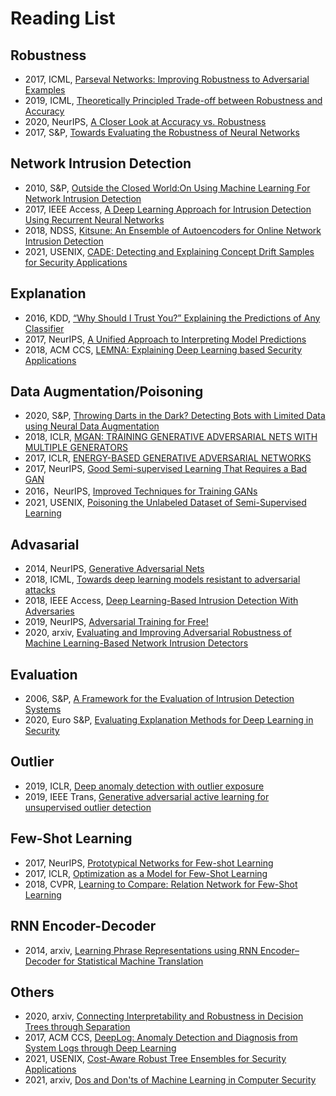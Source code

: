 
# Reading List

## Robustness
* 2017, ICML, [Parseval Networks: Improving Robustness to Adversarial Examples](http://proceedings.mlr.press/v70/cisse17a/cisse17a.pdf)
* 2019, ICML, [Theoretically Principled Trade-off between Robustness and Accuracy](http://proceedings.mlr.press/v97/zhang19p/zhang19p.pdf)
* 2020, NeurIPS, [A Closer Look at Accuracy vs. Robustness](https://proceedings.neurips.cc/paper/2020/file/61d77652c97ef636343742fc3dcf3ba9-Paper.pdf)
* 2017, S&P, [Towards Evaluating the Robustness
of Neural Networks](https://arxiv.org/pdf/1608.04644.pdf)

## Network Intrusion Detection
* 2010, S&P, [Outside the Closed World:On Using Machine Learning For Network Intrusion Detection](http://www.icir.org/robin/papers/oakland10-ml.pdf)
* 2017, IEEE Access, [A Deep Learning Approach for Intrusion Detection Using Recurrent Neural Networks](https://ieeexplore.ieee.org/abstract/document/8066291)
* 2018, NDSS, [Kitsune: An Ensemble of Autoencoders for Online Network Intrusion Detection](https://arxiv.org/pdf/1802.09089.pdf)
* 2021, USENIX, [CADE: Detecting and Explaining Concept Drift Samples
for Security Applications](https://www.usenix.org/system/files/sec21summer_yang.pdf)
## Explanation
* 2016, KDD, [“Why Should I Trust You?” Explaining the Predictions of Any Classifier](https://www.kdd.org/kdd2016/papers/files/rfp0573-ribeiroA.pdf)
* 2017, NeurIPS, [A Unified Approach to Interpreting Model Predictions](https://proceedings.neurips.cc/paper/2017/file/8a20a8621978632d76c43dfd28b67767-Paper.pdf)
* 2018, ACM CCS, [LEMNA: Explaining Deep Learning based Security Applications](http://people.cs.vt.edu/gangwang/ccs18.pdf)
## Data Augmentation/Poisoning
* 2020, S&P, [Throwing Darts in the Dark? Detecting Bots with Limited Data using Neural Data Augmentation](https://people.cs.vt.edu/vbimal/publications/syntheticdata-sp20.pdf)
* 2018, ICLR, [MGAN: TRAINING GENERATIVE ADVERSARIAL NETS WITH
MULTIPLE GENERATORS](https://openreview.net/pdf?id=rkmu5b0a-)
* 2017, ICLR, [ENERGY-BASED GENERATIVE ADVERSARIAL NETWORKS](https://arxiv.org/pdf/1609.03126.pdf)
* 2017, NeurIPS, [Good Semi-supervised Learning
That Requires a Bad GAN](https://papers.nips.cc/paper/2017/file/79514e888b8f2acacc68738d0cbb803e-Paper.pdf)
* 2016，NeurIPS, [Improved Techniques for Training GANs](https://papers.nips.cc/paper/2016/file/8a3363abe792db2d8761d6403605aeb7-Paper.pdf)
* 2021, USENIX, [Poisoning the Unlabeled Dataset of Semi-Supervised Learning](https://arxiv.org/pdf/2105.01622.pdf)

## Advasarial 
* 2014, NeurIPS, [Generative Adversarial Nets](http://papers.nips.cc/paper/5423-generative-adversarial-nets.pdf)
* 2018, ICML, [Towards deep learning models resistant to adversarial attacks](https://arxiv.org/pdf/1706.06083.pdf)
* 2018, IEEE Access, [Deep Learning-Based Intrusion Detection With Adversaries](https://ieeexplore.ieee.org/stamp/stamp.jsp?arnumber=8408779)
* 2019, NeurIPS, [Adversarial Training for Free!](https://proceedings.neurips.cc/paper/2019/file/7503cfacd12053d309b6bed5c89de212-Paper.pdf)
* 2020, arxiv, [Evaluating and Improving Adversarial Robustness
of Machine Learning-Based Network
Intrusion Detectors](https://arxiv.org/pdf/2005.07519.pdf)
## Evaluation 
* 2006, S&P, [A Framework for the Evaluation of Intrusion Detection Systems](https://ieeexplore.ieee.org/stamp/stamp.jsp?tp=&arnumber=1624001)
* 2020, Euro S&P, [Evaluating Explanation Methods
for Deep Learning in Security](https://conferences.computer.org/eurosp/pdfs/EuroSP2020-2psedXWK6U4prXdo7t91Gm/508700a158/508700a158.pdf)

## Outlier

* 2019, ICLR, [Deep anomaly detection with outlier exposure](https://arxiv.org/pdf/1812.04606.pdf)
* 2019, IEEE Trans, [Generative adversarial active learning for unsupervised outlier detection](https://arxiv.org/pdf/1809.10816.pdf)


## Few-Shot Learning

* 2017, NeurIPS, [Prototypical Networks for Few-shot Learning](https://www.cs.toronto.edu/~zemel/documents/prototypical_networks_nips_2017.pdf)
* 2017, ICLR, [Optimization as a Model
for Few-Shot Learning](https://openreview.net/pdf?id=rJY0-Kcll)
* 2018, CVPR, [Learning to Compare: Relation Network for Few-Shot Learning](https://openaccess.thecvf.com/content_cvpr_2018/papers/Sung_Learning_to_Compare_CVPR_2018_paper.pdf)

## RNN Encoder-Decoder

* 2014, arxiv, [Learning Phrase Representations using RNN Encoder–Decoder for Statistical Machine Translation](https://arxiv.org/pdf/1406.1078.pdf)

## Others

* 2020, arxiv, [Connecting Interpretability and Robustness in Decision Trees through
Separation](https://arxiv.org/pdf/2102.07048.pdf)
* 2017, ACM CCS, [DeepLog: Anomaly Detection and Diagnosis from System Logs through Deep Learning](https://dl.acm.org/doi/pdf/10.1145/3133956.3134015)
* 2021, USENIX, [Cost-Aware Robust Tree Ensembles for Security Applications](https://www.usenix.org/system/files/sec21fall-chen-yizheng.pdf)
* 2021, arxiv, [Dos and Don'ts of Machine Learning in Computer Security](https://arxiv.org/pdf/2010.09470v1.pdf)








